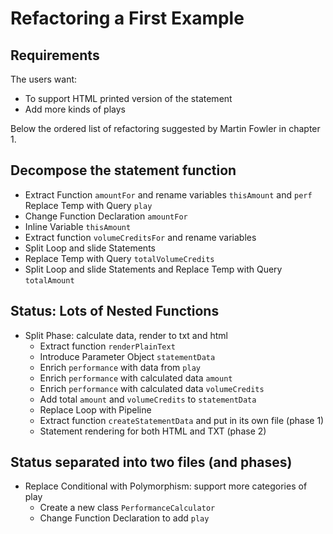 # Refactoring a First Example

## Requirements

The users want:
- To support HTML printed version of the statement
- Add more kinds of plays 

Below the ordered list of refactoring suggested by Martin Fowler in chapter 1.

## Decompose the statement function

- Extract Function `amountFor` and rename variables `thisAmount` and `perf`
Replace Temp with Query `play`
- Change Function Declaration `amountFor`
- Inline Variable `thisAmount`
- Extract function `volumeCreditsFor` and rename variables
- Split Loop and slide Statements
- Replace Temp with Query `totalVolumeCredits`
- Split Loop and slide Statements and Replace Temp with Query `totalAmount`

## Status: Lots of Nested Functions

- Split Phase: calculate data, render to txt and html
  - Extract function `renderPlainText`
  - Introduce Parameter Object `statementData`
  - Enrich `performance` with data from `play`
  - Enrich `performance` with calculated data `amount`
  - Enrich `performance` with calculated data `volumeCredits`
  - Add total `amount` and `volumeCredits` to `statementData`
  - Replace Loop with Pipeline
  - Extract function `createStatementData` and put in its own file (phase 1)
  - Statement rendering for both HTML and TXT (phase 2) 

## Status separated into two files (and phases)

- Replace Conditional with Polymorphism: support more categories of play
  - Create a new class `PerformanceCalculator`
  - Change Function Declaration to add `play`

